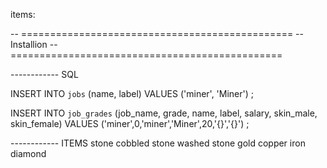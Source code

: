 items:


-- ===============================================
-- Installion
-- ===============================================

------------ SQL

INSERT INTO `jobs` (name, label) VALUES
	('miner', 'Miner')
;

INSERT INTO `job_grades` (job_name, grade, name, label, salary, skin_male, skin_female) VALUES
	('miner',0,'miner','Miner',20,'{}','{}')
;

------------ ITEMS
stone
cobbled stone
washed stone
gold
copper
iron
diamond